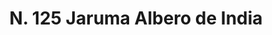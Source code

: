 ---
title: "N. 125 Jaruma Albero de India"
permalink: "/edition/plant125/"
plant-name: "N. 125"
plant-number: "125"
plant-xml: "/assets/xml/plant125.xml"
plant-img1: "/assets/img/plant125_verso.jpg"
plant-img2: "/assets/img/plant125.jpg"
plant-title: "N. 125 Jaruma Albero de India"
plant-taxon-link: "http://www.worldfloraonline.org/taxon/wfo-0000592293"
plant-taxon-content: "[Cecropia palmata Willd.]"
layout: single-xml
---